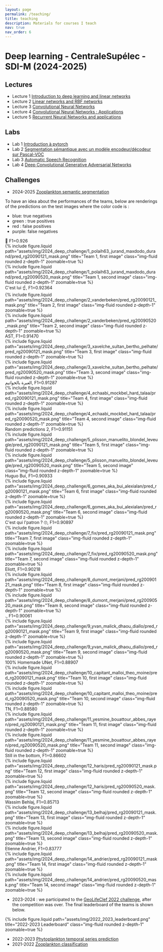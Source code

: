 ```yaml
---
layout: page
permalink: /teaching/
title: teaching
description: Materials for courses I teach
nav: true
nav_order: 6
---
```


# Deep learning - CentraleSupélec - SDI-M (2024-2025)

## Lectures

- Lecture 1 [Introduction to deep learning and linear networks](https://frezza.pages.centralesupelec.fr/teachml2/Supports/NeuralNetworks/00-intro.html)
- Lecture 2 [Linear networks and RBF networks](https://frezza.pages.centralesupelec.fr/teachml2/Supports/NeuralNetworks/02-ffn.html)
- Lecture 3 [Convolutional Neural Networks](https://frezza.pages.centralesupelec.fr/teachml2/Supports/NeuralNetworks/03-cnn.html)
- Lecture 4 [Convolutional Neural Networks : Applications](https://frezza.pages.centralesupelec.fr/teachml2/Supports/NeuralNetworks/04-cnn.html)
- Lecture 5 [Recurrent Neural Networks and applications](https://frezza.pages.centralesupelec.fr/teachml2/Supports/NeuralNetworks/05-rnn.html)

## Labs

- Lab 1 [Introduction à pytorch](https://ia2vr.gitlabpages.inria.fr/iliar/pytorch_introduction.html)
- Lab 2 [Segmentation sémantique avec un modèle encodeur/décodeur sur Pascal-VOC](https://ia2vr.gitlabpages.inria.fr/deeplearning/lab2.html)
- Lab 3 [Automatic Speech Recognition](https://teaching.pages.centralesupelec.fr/deeplearning-lectures-build/02-pytorch-asr.html)
- Lab 4 [Deep Convolutional Generative Adversarial Networks](https://teaching.pages.centralesupelec.fr/deeplearning-lectures-build/03-pytorch-gan.html)

## Challenges

- 2024-2025 [Zooplankton semantic segmentation](https://www.kaggle.com/competitions/3md4040-2025-challenge/overview)

To have an idea about the performances of the teams, below are renderings of the
predictions on the test images where the color code is :

- blue: true negatives
- green : true positives
- red : false positives
- purple: false negatives

<div class="row">
	<div class="col-sm-2">
	🥱 F1=0.926
	</div>
    <div class="col-sm-4">
		{% include figure.liquid path="assets/img/2024_deep_challenge/1_polaih63_jurand_maxdodo_durand/pred_rg20090121_mask.png" title="Team 1, first image" class="img-fluid rounded z-depth-1" zoomable=true %}
    </div>
    <div class="col-sm-4">
		{% include figure.liquid path="assets/img/2024_deep_challenge/1_polaih63_jurand_maxdodo_durand/pred_rg20090520_mask.png" title="Team 1, second image" class="img-fluid rounded z-depth-1" zoomable=true %}
    </div>
</div>
<div class="row">
	<div class="col-sm-2">
	C'est lui ☝️, F1=0.92364
	</div>
    <div class="col-sm-4">
		{% include figure.liquid path="assets/img/2024_deep_challenge/2_vanderbeken/pred_rg20090121_mask.png" title="Team 2, first image" class="img-fluid rounded z-depth-1" zoomable=true %}
    </div>
    <div class="col-sm-4">
		{% include figure.liquid path="assets/img/2024_deep_challenge/2_vanderbeken/pred_rg20090520_mask.png" title="Team 2, second image" class="img-fluid rounded z-depth-1" zoomable=true %}
    </div>
</div>
<div class="row">
	<div class="col-sm-2">
	AST, F1=0.91470
	</div>
    <div class="col-sm-4">
		{% include figure.liquid path="assets/img/2024_deep_challenge/3_xavelche_sultan_bertho_pelhate/pred_rg20090121_mask.png" title="Team 3, first image" class="img-fluid rounded z-depth-1" zoomable=true %}
    </div>
    <div class="col-sm-4">
		{% include figure.liquid path="assets/img/2024_deep_challenge/3_xavelche_sultan_bertho_pelhate/pred_rg20090520_mask.png" title="Team 3, second image" class="img-fluid rounded z-depth-1" zoomable=true %}
    </div>
</div>
<div class="row">
	<div class="col-sm-2">
	العبرة بالخواتيم, F1=0.91287
	</div>
    <div class="col-sm-4">
		{% include figure.liquid path="assets/img/2024_deep_challenge/4_echaabi_mockbel_hard_talaa/pred_rg20090121_mask.png" title="Team 4, first image" class="img-fluid rounded z-depth-1" zoomable=true %}
    </div>
    <div class="col-sm-4">
		{% include figure.liquid path="assets/img/2024_deep_challenge/4_echaabi_mockbel_hard_talaa/pred_rg20090520_mask.png" title="Team 4, second image" class="img-fluid rounded z-depth-1" zoomable=true %}
    </div>
</div>
<div class="row">
	<div class="col-sm-2">
	Random predictions 2, F1=0.91151
	</div>
    <div class="col-sm-4">
		{% include figure.liquid path="assets/img/2024_deep_challenge/5_plisson_manuelito_blondel_leveugle/pred_rg20090121_mask.png" title="Team 5, first image" class="img-fluid rounded z-depth-1" zoomable=true %}
    </div>
    <div class="col-sm-4">
		{% include figure.liquid path="assets/img/2024_deep_challenge/5_plisson_manuelito_blondel_leveugle/pred_rg20090520_mask.png" title="Team 5, second image" class="img-fluid rounded z-depth-1" zoomable=true %}
    </div>
</div>
<div class="row">
	<div class="col-sm-2">
	Huguo Bui, F1=0.90933
	</div>
    <div class="col-sm-4">
		{% include figure.liquid path="assets/img/2024_deep_challenge/6_gomes_aka_bui_alexialan/pred_rg20090121_mask.png" title="Team 6, first image" class="img-fluid rounded z-depth-1" zoomable=true %}
    </div>
    <div class="col-sm-4">
		{% include figure.liquid path="assets/img/2024_deep_challenge/6_gomes_aka_bui_alexialan/pred_rg20090520_mask.png" title="Team 6, second image" class="img-fluid rounded z-depth-1" zoomable=true %}
    </div>
</div>
<div class="row">
	<div class="col-sm-2">
	C'est qui l'patron ? 🙄, F1=0.90897
	</div>
    <div class="col-sm-4">
		{% include figure.liquid path="assets/img/2024_deep_challenge/7_fix/pred_rg20090121_mask.png" title="Team 7, first image" class="img-fluid rounded z-depth-1" zoomable=true %}
    </div>
    <div class="col-sm-4">
		{% include figure.liquid path="assets/img/2024_deep_challenge/7_fix/pred_rg20090520_mask.png" title="Team 7, second image" class="img-fluid rounded z-depth-1" zoomable=true %}
    </div>
</div>
<div class="row">
	<div class="col-sm-2">
	Eliott, F1=0.90218
	</div>
    <div class="col-sm-4">
		{% include figure.liquid path="assets/img/2024_deep_challenge/8_dumont_merjani/pred_rg20090121_mask.png" title="Team 8, first image" class="img-fluid rounded z-depth-1" zoomable=true %}
    </div>
    <div class="col-sm-4">
		{% include figure.liquid path="assets/img/2024_deep_challenge/8_dumont_merjani/pred_rg20090520_mask.png" title="Team 8, second image" class="img-fluid rounded z-depth-1" zoomable=true %}
    </div>
</div>
<div class="row">
	<div class="col-sm-2">
	., F1=0.90061
	</div>
    <div class="col-sm-4">
		{% include figure.liquid path="assets/img/2024_deep_challenge/9_yvan_malick_dhaou_diallo/pred_rg20090121_mask.png" title="Team 9, first image" class="img-fluid rounded z-depth-1" zoomable=true %}
    </div>
    <div class="col-sm-4">
		{% include figure.liquid path="assets/img/2024_deep_challenge/9_yvan_malick_dhaou_diallo/pred_rg20090520_mask.png" title="Team 9, second image" class="img-fluid rounded z-depth-1" zoomable=true %}
    </div>
</div>
<div class="row">
	<div class="col-sm-2">
	100% Homemade UNet, F1=0.88907
	</div>
    <div class="col-sm-4">
		{% include figure.liquid path="assets/img/2024_deep_challenge/10_capitant_malloi_theo_moine/pred_rg20090121_mask.png" title="Team 10, first image" class="img-fluid rounded z-depth-1" zoomable=true %}
    </div>
    <div class="col-sm-4">
		{% include figure.liquid path="assets/img/2024_deep_challenge/10_capitant_malloi_theo_moine/pred_rg20090520_mask.png" title="Team 10, second image" class="img-fluid rounded z-depth-1" zoomable=true %}
    </div>
</div>
<div class="row">
	<div class="col-sm-2">
	TN, F1=0.88580
	</div>
    <div class="col-sm-4">
		{% include figure.liquid path="assets/img/2024_deep_challenge/11_yesmine_bouattour_abbes_rayen/pred_rg20090121_mask.png" title="Team 11, first image" class="img-fluid rounded z-depth-1" zoomable=true %}
    </div>
    <div class="col-sm-4">
		{% include figure.liquid path="assets/img/2024_deep_challenge/11_yesmine_bouattour_abbes_rayen/pred_rg20090520_mask.png" title="Team 11, second image" class="img-fluid rounded z-depth-1" zoomable=true %}
    </div>
</div>
<div class="row">
	<div class="col-sm-2">
	Still in the bottom, F1=0.86602
	</div>
    <div class="col-sm-4">
		{% include figure.liquid path="assets/img/2024_deep_challenge/12_haris/pred_rg20090121_mask.png" title="Team 12, first image" class="img-fluid rounded z-depth-1" zoomable=true %}
    </div>
    <div class="col-sm-4">
		{% include figure.liquid path="assets/img/2024_deep_challenge/12_haris/pred_rg20090520_mask.png" title="Team 12, second image" class="img-fluid rounded z-depth-1" zoomable=true %}
    </div>
</div>
<div class="row">
	<div class="col-sm-2">
	Wassim Behlaj, F1=0.85713
	</div>
    <div class="col-sm-4">
		{% include figure.liquid path="assets/img/2024_deep_challenge/13_belhaj/pred_rg20090121_mask.png" title="Team 13, first image" class="img-fluid rounded z-depth-1" zoomable=true %}
    </div>
    <div class="col-sm-4">
		{% include figure.liquid path="assets/img/2024_deep_challenge/13_belhaj/pred_rg20090520_mask.png" title="Team 13, second image" class="img-fluid rounded z-depth-1" zoomable=true %}
    </div>
</div>
<div class="row">
	<div class="col-sm-2">
	Etienne Andrier, F1=0.83777
	</div>
    <div class="col-sm-4">
		{% include figure.liquid path="assets/img/2024_deep_challenge/14_andrier/pred_rg20090121_mask.png" title="Team 14, first image" class="img-fluid rounded z-depth-1" zoomable=true %}
    </div>
    <div class="col-sm-4">
		{% include figure.liquid path="assets/img/2024_deep_challenge/14_andrier/pred_rg20090520_mask.png" title="Team 14, second image" class="img-fluid rounded z-depth-1" zoomable=true %}
    </div>
</div>

- 2023-2024 : we participated to the [GeoLifeClef 2022 challenge](https://www.kaggle.com/competitions/geolifeclef-2022-lifeclef-2022-fgvc9/overview), after the competition was over. The final leaderboard of the teams is shown below.

<div class="row">
    <div class="col-sm-4">
	</div>
    <div class="col-sm-4">
		{% include figure.liquid path="assets/img/2022_2023_leaderboard.png" title="2022-2023 Leaderboard" class="img-fluid rounded z-depth-1" zoomable=true %}
    </div>
    <div class="col-sm-4">
	</div>
</div>

- 2022-2023 [Phytoplankton temporal series prediction](https://www.kaggle.com/c/temporal-prediction-of-plankton)
- 2021-2022 [Zooplankton classification](https://www.kaggle.com/c/3md4040-2022-challenge)

